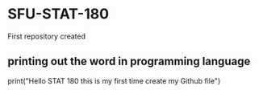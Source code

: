 # SFU-STAT-180
First repository created

## printing out the word in programming language 
print("Hello STAT 180 this is my first time create my Github file")

